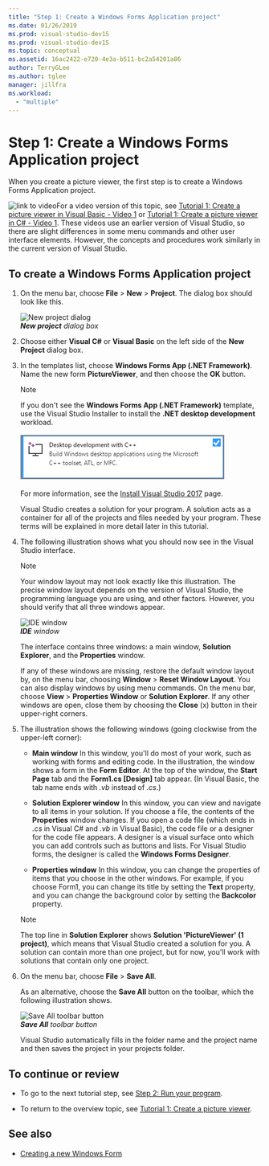 ```yaml
---
title: "Step 1: Create a Windows Forms Application project"
ms.date: 01/26/2019
ms.prod: visual-studio-dev15
ms.prod: visual-studio-dev15
ms.topic: conceptual
ms.assetid: 16ac2422-e720-4e3a-b511-bc2a54201a86
author: TerryGLee
ms.author: tglee
manager: jillfra
ms.workload:
  - "multiple"
---
```

# Step 1: Create a Windows Forms Application project

When you create a picture viewer, the first step is to create a Windows Forms Application project.

 ![link to video](../data-tools/media/playvideo.gif)For a video version of this topic, see [Tutorial 1: Create a picture viewer in Visual Basic - Video 1](http://go.microsoft.com/fwlink/?LinkId=205209) or [Tutorial 1: Create a picture viewer in C# - Video 1](http://go.microsoft.com/fwlink/?LinkId=205199). These videos use an earlier version of Visual Studio, so there are slight differences in some menu commands and other user interface elements. However, the concepts and procedures work similarly in the current version of Visual Studio.

## To create a Windows Forms Application project

1. On the menu bar, choose **File** > **New** > **Project**. The dialog box should look like this.

     ![New project dialog](../ide/media/newprojectdialogcallouts.png)<br/>
***New project** dialog box*

2. Choose either **Visual C#** or **Visual Basic** on the left side of the **New Project** dialog box.

3. In the templates list, choose **Windows Forms App (.NET Framework)**. Name the new form **PictureViewer**, and then choose the **OK** button.

    >[!NOTE]
    >If you don't see the **Windows Forms App (.NET Framework)** template, use the Visual Studio Installer to install the **.NET desktop development** workload.<br/><br/>![.NET desktop development workload in the Visual Studio Installer](../ide/media/dot-net-desktop-dev-workload.png)<br/><br/> For more information, see the [Install Visual Studio 2017](../install/install-visual-studio.md) page.

     Visual Studio creates a solution for your program. A solution acts as a container for all of the projects and files needed by your program. These terms will be explained in more detail later in this tutorial.

4. The following illustration shows what you should now see in the Visual Studio interface.

    > [!NOTE]
    > Your window layout may not look exactly like this illustration. The precise window layout depends on the version of Visual Studio, the programming language you are using, and other factors. However, you should verify that all three windows appear.

     ![IDE window](../ide/media/express_ideoverview_visio.png)<br/>***IDE** window*

     The interface contains three windows: a main window, **Solution Explorer**, and the **Properties** window.

     If any of these windows are missing, restore the default window layout by, on the menu bar, choosing **Window** > **Reset Window Layout**. You can also display windows by using menu commands. On the menu bar, choose **View** > **Properties Window** or **Solution Explorer**. If any other windows are open, close them by choosing the **Close** (x) button in their upper-right corners.

5. The illustration shows the following windows (going clockwise from the upper-left corner):

    - **Main window** In this window, you'll do most of your work, such as working with forms and editing code. In the illustration, the window shows a form in the **Form Editor**. At the top of the window, the **Start Page** tab and the **Form1.cs [Design]** tab appear. (In Visual Basic, the tab name ends with *.vb* instead of *.cs*.)

    - **Solution Explorer window** In this window, you can view and navigate to all items in your solution. If you choose a file, the contents of the **Properties** window changes. If you open a code file (which ends in *.cs* in Visual C# and *.vb* in Visual Basic), the code file or a designer for the code file appears. A designer is a visual surface onto which you can add controls such as buttons and lists. For Visual Studio forms, the designer is called the **Windows Forms Designer**.

    - **Properties window** In this window, you can change the properties of items that you choose in the other windows. For example, if you choose Form1, you can change its title by setting the **Text** property, and you can change the background color by setting the **Backcolor** property.

    > [!NOTE]
    > The top line in **Solution Explorer** shows **Solution 'PictureViewer' (1 project)**, which means that Visual Studio created a solution for you. A solution can contain more than one project, but for now, you'll work with solutions that contain only one project.

6. On the menu bar, choose **File** > **Save All**.

     As an alternative, choose the **Save All** button on the toolbar, which the following illustration shows.

     ![Save All toolbar button](../ide/media/express_iconsaveall.png)<br/>
***Save All** toolbar button*

     Visual Studio automatically fills in the folder name and the project name and then saves the project in your projects folder.

## To continue or review

- To go to the next tutorial step, see [Step 2: Run your program](../ide/step-2-run-your-program.md).

- To return to the overview topic, see [Tutorial 1: Create a picture viewer](../ide/tutorial-1-create-a-picture-viewer.md).

## See also

- [Creating a new Windows Form](/dotnet/framework/winforms/creating-a-new-windows-form/)